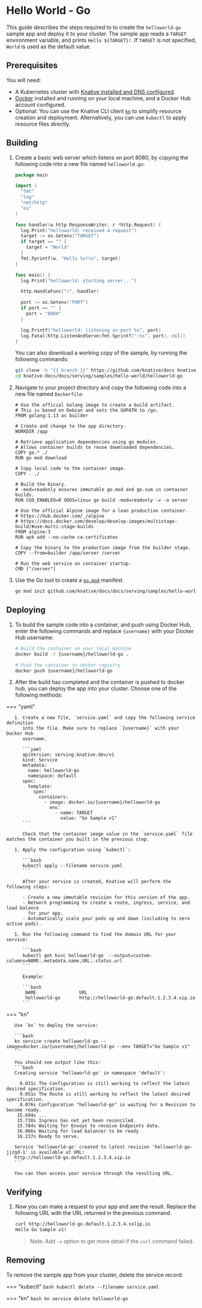 # Hello World - Go

This guide describes the steps required to to create the `helloworld-go` sample app
and deploy it to your cluster.
The sample app reads a `TARGET` environment variable, and prints `Hello ${TARGET}!`.
If `TARGET` is not specified, `World` is used as the default value.

## Prerequisites

You will need:

- A Kubernetes cluster with [Knative installed and DNS configured](../../../../install/serving/install-serving-with-yaml.md).
- [Docker](https://www.docker.com) installed and running on your local machine, and a Docker Hub account configured.
- Optional: You can use the Knative CLI client [`kn`](https://github.com/knative/client/releases) to simplify resource creation and deployment. Alternatively, you can use `kubectl` to apply resource files directly.

## Building

1. Create a basic web server which listens on port 8080, by copying the following code into a new file named `helloworld.go`:

   ```go
   package main

   import (
     "fmt"
     "log"
     "net/http"
     "os"
   )

   func handler(w http.ResponseWriter, r *http.Request) {
     log.Print("helloworld: received a request")
     target := os.Getenv("TARGET")
     if target == "" {
       target = "World"
     }
     fmt.Fprintf(w, "Hello %s!\n", target)
   }

   func main() {
     log.Print("helloworld: starting server...")

     http.HandleFunc("/", handler)

     port := os.Getenv("PORT")
     if port == "" {
       port = "8080"
     }

     log.Printf("helloworld: listening on port %s", port)
     log.Fatal(http.ListenAndServe(fmt.Sprintf(":%s", port), nil))
   }
   ```

   You can also download a working copy of the sample, by running the
   following commands:

   ```bash
   git clone -b "{{ branch }}" https://github.com/knative/docs knative-docs
   cd knative-docs/docs/serving/samples/hello-world/helloworld-go
   ```


1. Navigate to your project directory and copy the following code into a new file named `Dockerfile`:

   ```docker
   # Use the official Golang image to create a build artifact.
   # This is based on Debian and sets the GOPATH to /go.
   FROM golang:1.13 as builder

   # Create and change to the app directory.
   WORKDIR /app

   # Retrieve application dependencies using go modules.
   # Allows container builds to reuse downloaded dependencies.
   COPY go.* ./
   RUN go mod download

   # Copy local code to the container image.
   COPY . ./

   # Build the binary.
   # -mod=readonly ensures immutable go.mod and go.sum in container builds.
   RUN CGO_ENABLED=0 GOOS=linux go build -mod=readonly -v -o server

   # Use the official Alpine image for a lean production container.
   # https://hub.docker.com/_/alpine
   # https://docs.docker.com/develop/develop-images/multistage-build/#use-multi-stage-builds
   FROM alpine:3
   RUN apk add --no-cache ca-certificates

   # Copy the binary to the production image from the builder stage.
   COPY --from=builder /app/server /server

   # Run the web service on container startup.
   CMD ["/server"]
   ```

1. Use the Go tool to create a
   [`go.mod`](https://github.com/golang/go/wiki/Modules#gomod) manifest.

   ```bash
   go mod init github.com/knative/docs/docs/serving/samples/hello-world/helloworld-go
   ```

## Deploying

1. To build the sample code into a container, and push using Docker Hub, enter the following commands and replace `{username}` with your Docker Hub username:

   ```bash
   # Build the container on your local machine
   docker build -t {username}/helloworld-go .

   # Push the container to docker registry
   docker push {username}/helloworld-go
   ```

1. After the build has completed and the container is pushed to docker hub, you
   can deploy the app into your cluster.  Choose one of the following methods:



=== "yaml"

       1. Create a new file, `service.yaml` and copy the following service definition
          into the file. Make sure to replace `{username}` with your Docker Hub
          username.

          ```yaml
          apiVersion: serving.knative.dev/v1
          kind: Service
          metadata:
            name: helloworld-go
            namespace: default
          spec:
            template:
              spec:
                containers:
                  - image: docker.io/{username}/helloworld-go
                    env:
                      - name: TARGET
                        value: "Go Sample v1"
          ```

          Check that the container image value in the `service.yaml` file matches the container you built in the previous step.

       1. Apply the configuration using `kubectl`:

          ```bash
          kubectl apply --filename service.yaml
          ```

          After your service is created, Knative will perform the following steps:

          - Create a new immutable revision for this version of the app.
          - Network programming to create a route, ingress, service, and load balance
            for your app.
          - Automatically scale your pods up and down (including to zero active pods).

       1. Run the following command to find the domain URL for your service:

          ```bash
          kubectl get ksvc helloworld-go  --output=custom-columns=NAME:.metadata.name,URL:.status.url
          ```

          Example:

          ```bash
           NAME                URL
           helloworld-go       http://helloworld-go.default.1.2.3.4.xip.io
          ```


=== "kn"

       Use `kn` to deploy the service:

       ```bash
       kn service create helloworld-go --image=docker.io/{username}/helloworld-go --env TARGET="Go Sample v1"
       ```

       You should see output like this:
       ```bash
       Creating service 'helloworld-go' in namespace 'default':

         0.031s The Configuration is still working to reflect the latest desired specification.
         0.051s The Route is still working to reflect the latest desired specification.
         0.076s Configuration "helloworld-go" is waiting for a Revision to become ready.
        15.694s ...
        15.738s Ingress has not yet been reconciled.
        15.784s Waiting for Envoys to receive Endpoints data.
        16.066s Waiting for load balancer to be ready
        16.237s Ready to serve.

       Service 'helloworld-go' created to latest revision 'helloworld-go-jjzgd-1' is available at URL:
       http://helloworld-go.default.1.2.3.4.xip.io
       ```

       You can then access your service through the resulting URL.






## Verifying

1. Now you can make a request to your app and see the result. Replace
   the following URL with the URL returned in the previous command.

   ```bash
   curl http://helloworld-go.default.1.2.3.4.sslip.io
   Hello Go Sample v1!
   ```

   > Note: Add `-v` option to get more detail if the `curl` command failed.

## Removing

To remove the sample app from your cluster, delete the service record:


=== "kubectl"
    ```bash
    kubectl delete --filename service.yaml
    ```

=== "kn"
    ```bash
    kn service delete helloworld-go
    ```
